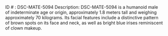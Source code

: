 ID # : DSC-MATE-5094
Description: DSC-MATE-5094 is a humanoid male of indeterminate age or origin, approximately 1.8 meters tall and weighing approximately 70 kilograms. Its facial features include a distinctive pattern of brown spots on its face and neck, as well as bright blue irises reminiscent of clown makeup.